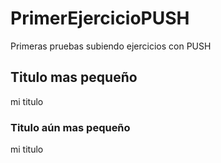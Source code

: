 # PrimerEjercicioPUSH
Primeras pruebas subiendo ejercicios con PUSH
## Titulo mas pequeño
mi titulo
### Titulo aún mas pequeño
mi titulo
